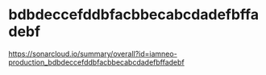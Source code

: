 # bdbdeccefddbfacbbecabcdadefbffadebf
https://sonarcloud.io/summary/overall?id=iamneo-production_bdbdeccefddbfacbbecabcdadefbffadebf
